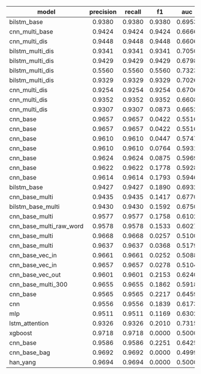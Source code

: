 |model|precision|recall|f1|auc|accuracy|                                                                                                                                                               
|---------|:---:|:----:|:--:|:--:|:--:|
|bilstm_base|0.9380|0.9380|0.9380|0.6953|0.9380|
|cnn_multi_base|0.9424|0.9424|0.9424|0.6666|0.9424|
|cnn_multi_dis|0.9448|0.9448|0.9448|0.6606|0.9448|
|bilstm_multi_dis|0.9341|0.9341|0.9341|0.7050|0.9341|
|bilstm_multi_dis|0.9429|0.9429|0.9429|0.6798|0.9429|
|bilstm_multi_dis|0.5560|0.5560|0.5560|0.7323|0.5560|
|bilstm_multi_dis|0.9329|0.9329|0.9329|0.7026|0.9329|
|cnn_multi_dis|0.9254|0.9254|0.9254|0.6706|0.9254|
|cnn_multi_dis|0.9352|0.9352|0.9352|0.6608|0.9352|
|cnn_multi_dis|0.9307|0.9307|0.0873|0.6652|0.9307|
|cnn_base|0.9657|0.9657|0.0422|0.5516|0.9657|
|cnn_base|0.9657|0.9657|0.0422|0.5516|0.9657|
|cnn_base|0.9610|0.9610|0.0447|0.5747|0.9610|
|cnn_base|0.9610|0.9610|0.0764|0.5931|0.9610|
|cnn_base|0.9624|0.9624|0.0875|0.5969|0.9624|
|cnn_base|0.9622|0.9622|0.1778|0.5928|0.9622|
|cnn_base|0.9614|0.9614|0.1793|0.5946|0.9614|
|bilstm_base|0.9427|0.9427|0.1890|0.6932|0.9427|
|cnn_base_multi|0.9435|0.9435|0.1417|0.6770|0.9435|
|bilstm_base_multi|0.9430|0.9430|0.1592|0.6750|0.9430|
|cnn_base_multi|0.9577|0.9577|0.1758|0.6102|0.9577|
|cnn_base_multi_raw_word|0.9578|0.9578|0.1533|0.6027|0.9578|
|cnn_base_multi|0.9668|0.9668|0.0257|0.5100|0.9668|
|cnn_base_multi|0.9637|0.9637|0.0368|0.5179|0.9637|
|cnn_base_vec_in|0.9661|0.9661|0.0252|0.5088|0.9661|
|cnn_base_vec_in|0.9657|0.9657|0.0278|0.5104|0.9657|
|cnn_base_vec_out|0.9601|0.9601|0.2153|0.6240|0.9601|
|cnn_base_multi_300|0.9655|0.9655|0.1862|0.5918|0.9655|
|cnn_base|0.9565|0.9565|0.2217|0.6459|0.9565|
|cnn|0.9556|0.9556|0.1839|0.6173|0.9556|
|mlp|0.9511|0.9511|0.1169|0.6302|0.9511|
|lstm_attention|0.9326|0.9326|0.2010|0.7315|0.9326|
|xgboost|0.9718|0.9718|0.0000|0.5000|0.9718|
|cnn_base|0.9586|0.9586|0.2251|0.6425|0.9586|
|cnn_base_bag|0.9692|0.9692|0.0000|0.4999|0.9692|
|han_yang|0.9694|0.9694|0.0000|0.5000|0.9694|
